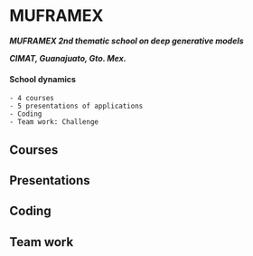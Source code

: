 # MUFRAMEX

***MUFRAMEX 2nd thematic school on deep generative models***

***CIMAT, Guanajuato, Gto. Mex.***

#### School dynamics

    - 4 courses
    - 5 presentations of applications
    - Coding
    - Team work: Challenge

## Courses

## Presentations

## Coding 

## Team work